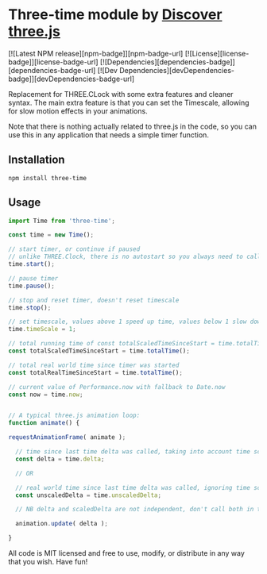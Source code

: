 # Three-time module by [Discover three.js](https://discoverthreejs.com/)

[![Latest NPM release][npm-badge]][npm-badge-url]
[![License][license-badge]][license-badge-url]
[![Dependencies][dependencies-badge]][dependencies-badge-url]
[![Dev Dependencies][devDependencies-badge]][devDependencies-badge-url]

Replacement for THREE.CLock with some extra features and cleaner syntax. The main extra feature is that you can set the Timescale, allowing for slow motion effects in your animations.

Note that there is nothing actually related to three.js in the code, so you can use this in any application that needs a simple timer function.

## Installation

  `npm install three-time`

## Usage

```js
import Time from 'three-time';

const time = new Time();

// start timer, or continue if paused
// unlike THREE.Clock, there is no autostart so you always need to call this
time.start();

// pause timer
time.pause();

// stop and reset timer, doesn't reset timescale
time.stop();

// set timescale, values above 1 speed up time, values below 1 slow down time
time.timeScale = 1;

// total running time of const totalScaledTimeSinceStart = time.totalTime();, taking into account timescale changes
const totalScaledTimeSinceStart = time.totalTime();

// total real world time since timer was started
const totalRealTimeSinceStart = time.totalTime();

// current value of Performance.now with fallback to Date.now
const now = time.now;


// A typical three.js animation loop:
function animate() {

requestAnimationFrame( animate );

  // time since last time delta was called, taking into account time scale
  const delta = time.delta;

  // OR

  // real world time since last time delta was called, ignoring time scale
  const unscaledDelta = time.unscaledDelta;

  // NB delta and scaledDelta are not independent, don't call both in the same frame

  animation.update( delta );

}
```

All code is MIT licensed and free to use, modify, or distribute in any way that you wish. Have fun!